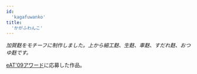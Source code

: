```yaml
---
id:
  'kagafuwanko'
title:
  'かがふわんこ'
---
```


_加賀麩をモチーフに制作しました。上から細工麩、生麩、車麩、すだれ麩、おつゆ麩です。_

[eAT'09アワード](http://eatx.bp-musashi.jp/09award.html)に応募した作品。
